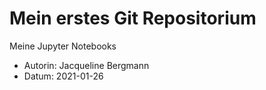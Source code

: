 # Mein erstes Git Repositorium

Meine Jupyter Notebooks

- Autorin: Jacqueline Bergmann
- Datum: 2021-01-26

